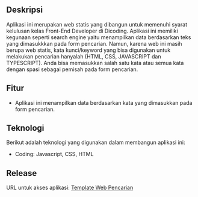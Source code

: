 ## Deskripsi
Aplikasi ini merupakan web statis yang dibangun untuk memenuhi syarat kelulusan kelas Front-End Developer di Dicoding. Aplikasi ini memiliki kegunaan seperti search engine yaitu menampilkan data berdasarkan teks yang dimasukkkan pada form pencarian. Namun, karena web ini masih berupa web statis, kata kunci/keyword yang bisa digunakan untuk melakukan pencarian hanyalah (HTML, CSS, JAVASCRIPT dan TYPESCRIPT). Anda bisa memasukkan salah satu kata atau semua kata dengan spasi sebagai pemisah pada form pencarian.

## Fitur
- Aplikasi ini menampilkan data berdasarkan kata yang dimasukkan pada form pencarian.

## Teknologi
Berikut adalah teknologi yang digunakan dalam membangun aplikasi ini:
- Coding: Javascript, CSS, HTML

## Release
URL untuk akses aplikasi: 
[Template Web Pencarian](https://ilham76c.github.io/fe-web-pencarian/)
